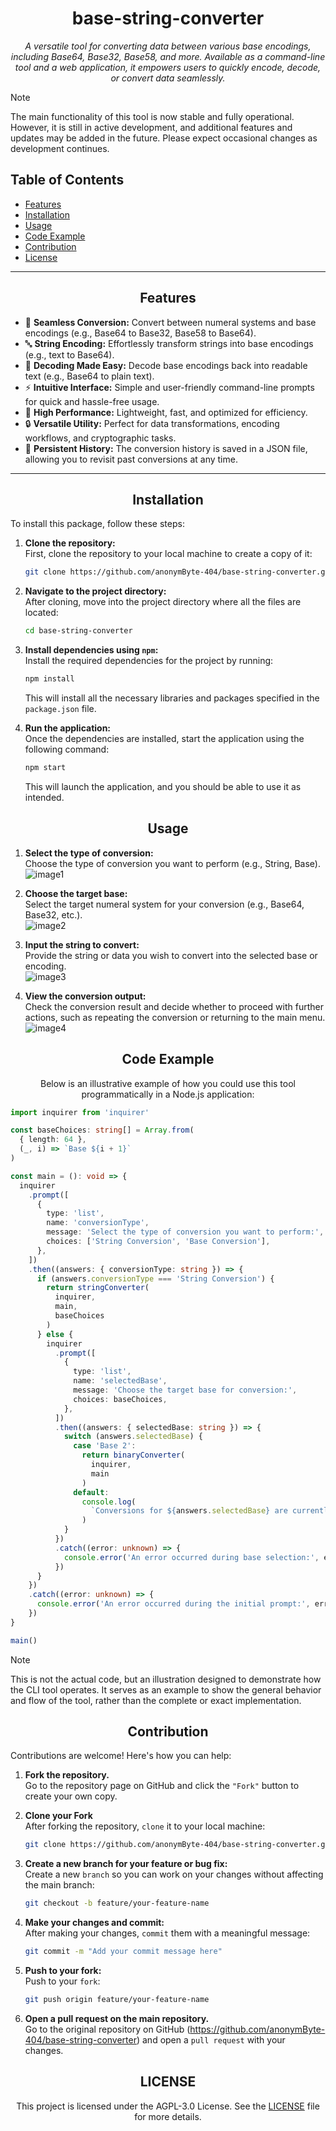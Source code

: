 <h1 align="center">base-string-converter</h1>

<p align="center"><i>A versatile tool for converting data between various base encodings, including Base64, Base32, Base58, and more. Available as a command-line tool and a web application, it empowers users to quickly encode, decode, or convert data seamlessly.</i></p>

> [!Note]
> The main functionality of this tool is now stable and fully operational. However, it is still in active development, and additional features and updates may be added in the future. Please expect occasional changes as development continues.

<h2>Table of Contents</h2>
<ul>
  <li><a href="#features">Features</a></li>
  <li><a href="#installation">Installation</a></li>
  <li><a href="#usage">Usage</a></li>
  <li><a href="#code-example">Code Example</a></li>
  <li><a href="#contribution">Contribution</a></li>
  <li><a href="#license">License</a></li>
</ul>

---

<h2 align="center" id="features">Features</h2>

<ul>
    <li>🔄 <strong>Seamless Conversion:</strong> Convert between numeral systems and base encodings (e.g., Base64 to Base32, Base58 to Base64).</li>
    <li>🔤 <strong>String Encoding:</strong> Effortlessly transform strings into base encodings (e.g., text to Base64).</li>
    <li>🧩 <strong>Decoding Made Easy:</strong> Decode base encodings back into readable text (e.g., Base64 to plain text).</li>
    <li>⚡ <strong>Intuitive Interface:</strong> Simple and user-friendly command-line prompts for quick and hassle-free usage.</li>
    <li>🚀 <strong>High Performance:</strong> Lightweight, fast, and optimized for efficiency.</li>
    <li>🔒 <strong>Versatile Utility:</strong> Perfect for data transformations, encoding workflows, and cryptographic tasks.</li>
    <li>💾 <strong>Persistent History:</strong> The conversion history is saved in a JSON file, allowing you to revisit past conversions at any time.</li>
</ul>

---

<h2 align="center" id="installation">Installation</h2>

<p align="left">To install this package, follow these steps:</p>

1. <b>Clone the repository:</b>
  <br />First, clone the repository to your local machine to create a copy of it:
   ```bash
   git clone https://github.com/anonymByte-404/base-string-converter.git
   ```

2. <b>Navigate to the project directory:</b>
  <br />After cloning, move into the project directory where all the files are located:
   ```bash
   cd base-string-converter
   ```

3. <b>Install dependencies using `npm`:</b>
  <br />Install the required dependencies for the project by running:
   ```bash
   npm install
   ```
   This will install all the necessary libraries and packages specified in the `package.json` file.

4. <b>Run the application:</b>
  <br />Once the dependencies are installed, start the application using the following command:
   ```bash
   npm start
   ```
   This will launch the application, and you should be able to use it as intended.

<h2 align="center" id="usage">Usage</h2>

1. <strong>Select the type of conversion:</strong>
  <br>Choose the type of conversion you want to perform (e.g., String, Base).
   <br><img src="assets/images/image1.png" alt="image1">

2. <strong>Choose the target base:</strong>
  <br>Select the target numeral system for your conversion (e.g., Base64, Base32, etc.).
   <br><img src="assets/images/image2.png" alt="image2">

3. <strong>Input the string to convert:</strong>
  <br>Provide the string or data you wish to convert into the selected base or encoding.
   <br><img src="assets/images/image3.png" alt="image3">

4. <strong>View the conversion output:</strong>
  <br>Check the conversion result and decide whether to proceed with further actions, such as repeating the conversion or returning to the main menu.
   <br><img src="assets/images/image4.png" alt="image4">

<h2 align="center" id="code-example">Code Example</h2>

<p align="center">Below is an illustrative example of how you could use this tool programmatically in a Node.js application:</p>

```typescript
import inquirer from 'inquirer'

const baseChoices: string[] = Array.from(
  { length: 64 },
  (_, i) => `Base ${i + 1}`
)

const main = (): void => {
  inquirer
    .prompt([
      {
        type: 'list',
        name: 'conversionType',
        message: 'Select the type of conversion you want to perform:',
        choices: ['String Conversion', 'Base Conversion'],
      },
    ])
    .then((answers: { conversionType: string }) => {
      if (answers.conversionType === 'String Conversion') {
        return stringConverter(
          inquirer,
          main,
          baseChoices
        )
      } else {
        inquirer
          .prompt([
            {
              type: 'list',
              name: 'selectedBase',
              message: 'Choose the target base for conversion:',
              choices: baseChoices,
            },
          ])
          .then((answers: { selectedBase: string }) => {
            switch (answers.selectedBase) {
              case 'Base 2':
                return binaryConverter(
                  inquirer,
                  main
                )
              default:
                console.log(
                  `Conversions for ${answers.selectedBase} are currently not supported.`
                )
            }
          })
          .catch((error: unknown) => {
            console.error('An error occurred during base selection:', error)
          })
      }
    })
    .catch((error: unknown) => {
      console.error('An error occurred during the initial prompt:', error)
    })
}

main()
```

> [!NOTE]
> This is not the actual code, but an illustration designed to demonstrate how the CLI tool operates. It serves as an example to show the general behavior and flow of the tool, rather than the complete or exact implementation.

<h2 align="center" id="contribution">Contribution</h2>

<p align="left">Contributions are welcome! Here's how you can help:</p>

1. <b>Fork the repository.</b>
  <br />Go to the repository page on GitHub and click the `"Fork"` button to create your own copy.

2. <b>Clone your Fork</b>
  <br />After forking the repository, `clone` it to your local machine:
    ```bash
    git clone https://github.com/anonymByte-404/base-string-converter.git
    ```

3. <b>Create a new branch for your feature or bug fix:</b>
  <br />Create a new `branch` so you can work on your changes without affecting the main branch:
   ```bash
   git checkout -b feature/your-feature-name
   ```

4. <b>Make your changes and commit:</b>
  <br />After making your changes, `commit` them with a meaningful message:
   ```bash
   git commit -m "Add your commit message here"
   ```

5. <b>Push to your fork:</b>
  <br />Push to your `fork`:
   ```bash
   git push origin feature/your-feature-name
   ```

6. <b>Open a pull request on the main repository.</b>
  <br />Go to the original repository on GitHub (<a href='https://github.com/anonymByte-404/base-string-converter'>https://github.com/anonymByte-404/base-string-converter</a>) and open a `pull request` with your changes.

<h2 align="center" id="license">LICENSE</h3>
<p align="center">This project is licensed under the AGPL-3.0 License. See the <a href="LICENSE">LICENSE</a> file for more details.</p>
